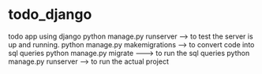 # todo_django
todo app using django
python manage.py runserver --> to test the server is up and running.
python manage.py makemigrations --> to convert code into sql queries
python manage.py migrate  ---> to run the sql queries
python manage.py runserver --> to run the actual project
